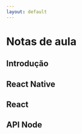 ```yaml
---
layout: default
---
```


# [](#header-1) Notas de aula

## [](#header-2) Introdução


## [](#header-2) React Native



## [](#header-2) React



## [](#header-2) API Node
